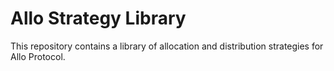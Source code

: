 # Allo Strategy Library

This repository contains a library of allocation and distribution strategies for
Allo Protocol.

